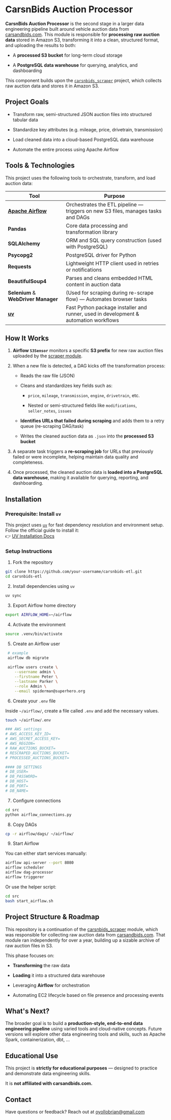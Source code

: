 # CarsnBids Auction Processor

**CarsnBids Auction Processor** is the second stage in a larger data engineering pipeline built around vehicle auction data from [carsandbids.com](https://carsandbids.com). This module is responsible for **processing raw auction data** stored in Amazon S3, transforming it into a clean, structured format, and uploading the results to both:

- A **processed S3 bucket** for long-term cloud storage

- A **PostgreSQL data warehouse** for querying, analytics, and dashboarding

This component builds upon the [`carsnbids_scraper`](https://github.com/your-org/carsnbids_scraper) project, which collects raw auction data and stores it in Amazon S3.



## Project Goals

- Transform raw, semi-structured JSON auction files into structured tabular data

- Standardize key attributes (e.g. mileage, price, drivetrain, transmission)

- Load cleaned data into a cloud-based PostgreSQL data warehouse

- Automate the entire process using Apache Airflow



## Tools & Technologies

This project uses the following tools to orchestrate, transform, and load auction data:

| Tool                                              | Purpose                                                                              |
| ------------------------------------------------- | ------------------------------------------------------------------------------------ |
| **[Apache Airflow](https://airflow.apache.org/)** | Orchestrates the ETL pipeline — triggers on new S3 files, manages tasks and DAGs     |
| **Pandas**                                        | Core data processing and transformation library                                      |
| **SQLAlchemy**                                    | ORM and SQL query construction (used with PostgreSQL)                                |
| **Psycopg2**                                      | PostgreSQL driver for Python                                                         |
| **Requests**                                      | Lightweight HTTP client used in retries or notifications                             |
| **BeautifulSoup4**                                | Parses and cleans embedded HTML content in auction data                              |
| **Selenium** & **WebDriver Manager**              | (Used for scraping during re-scrape flow) — Automates browser tasks                  |
| **[uv](https://github.com/astral-sh/uv)**         | Fast Python package installer and runner, used in development & automation workflows |



## How It Works

1. **Airflow `S3Sensor`** monitors a specific **S3 prefix** for new raw auction files uploaded by the [scraper module](https://github.com/your-org/carsnbids_scraper).

2. When a new file is detected, a DAG kicks off the transformation process:
   
   - Reads the raw file (JSON)
   
   - Cleans and standardizes key fields such as:
     
     - `price`, `mileage`, `transmission`, `engine`, `drivetrain`, etc.
     
     - Nested or semi-structured fields like `modifications`, `seller_notes`, `issues`
   
   - **Identifies URLs that failed during scraping** and adds them to a retry queue (re-scraping DAG/task)
   
   - Writes the cleaned auction data as `.json` into the **processed S3 bucket**

3. A separate task  triggers a **re-scraping job** for URLs that previously failed or were incomplete, helping maintain data quality and completeness.

4. Once processed, the cleaned auction data is **loaded into a PostgreSQL data warehouse**, making it available for querying, reporting, and dashboarding.



## Installation

### Prerequisite: Install `uv`

This project uses [`uv`](https://github.com/astral-sh/uv) for fast dependency resolution and environment setup.  
Follow the official guide to install it:  
👉 [UV Installation Docs](https://docs.astral.sh/uv/getting-started/installation/)

### Setup Instructions

1. Fork the repository

```bash
git clone https://github.com/your-username/carsnbids-etl.git
cd carsnbids-etl
```

2. Install dependencies using `uv`

```bash
uv sync
```

3. Export Airflow home directory

```bash
export AIRFLOW_HOME=~/airflow
```

4. Activate the environment

```bash
source .venv/bin/activate
```

5. Create an Airflow user

```bash
 # example
 airflow db migrate
 
 airflow users create \
    --username admin \
    --firstname Peter \
    --lastname Parker \
    --role Admin \
    --email spiderman@superhero.org
```

6. Create your `.env` file

Inside `~/airflow/`, create a file called `.env` and add the necessary values.

```bash
touch ~/airflow/.env

### AWS settings
# AWS_ACCESS_KEY_ID=
# AWS_SECRET_ACCESS_KEY=
# AWS_REGION=
# RAW_AUCTIONS_BUCKET=
# RESCRAPED_AUCTIONS_BUCKET=
# PROCESSED_AUCTIONS_BUCKET=

#### DB SETTINGS 
# DB_USER=
# DB_PASSWORD=
# DB_HOST=
# DB_PORT=
# DB_NAME=
```

7. Configure connections

```bash
cd src
python airflow_connections.py
```

8. Copy DAGs

```bash
cp -r airflow/dags/ ~/airflow/
```

9. Start Airflow

You can either start services manually:

```bash
airflow api-server --port 8080
airflow scheduler
airflow dag-processor
airflow triggerer
```

Or use the helper script:

```bash
cd src
bash start_airflow.sh
```

## Project Structure & Roadmap

This repository is a continuation of the [carsnbids_scraper](https://github.com/BrianOyollo/carsnbids_scraper) module, which was responsible for collecting raw auction data from [carsandbids.com](https://carsandbids.com). That module ran independently for over a year, building up a sizable archive of raw auction files in S3.

This phase focuses on:

- **Transforming** the raw data

- **Loading** it into a structured data warehouse

- Leveraging **Airflow** for orchestration

- Automating EC2 lifecycle based on file presence and processing events

## What's Next?

The broader goal is to build a **production-style, end-to-end data engineering pipeline** using varied tools and cloud-native concepts. Future versions will explore other data engineering tools and skills, such as Apache Spark, containerization, dbt, ...

## Educational Use

This project is **strictly for educational purposes** — designed to practice and demonstrate data engineering skills.

It is **not affiliated with carsandbids.com.**

## Contact

Have questions or feedback? Reach out at oyollobrian@gmail.com


